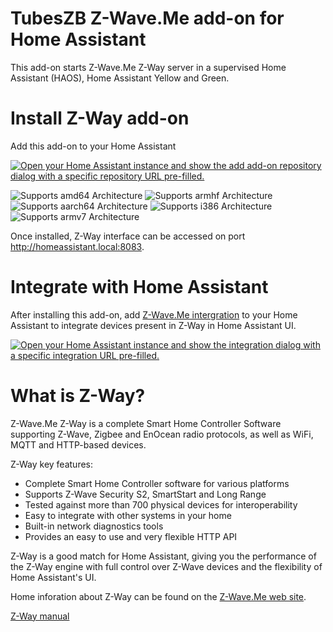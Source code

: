 # TubesZB Z-Wave.Me add-on for Home Assistant
This add-on starts Z-Wave.Me Z-Way server in a supervised Home Assistant (HAOS), Home Assistant Yellow and Green.

# Install Z-Way add-on
Add this add-on to your Home Assistant

[![Open your Home Assistant instance and show the add add-on repository dialog with a specific repository URL pre-filled.](https://my.home-assistant.io/badges/supervisor_add_addon_repository.svg)](https://my.home-assistant.io/redirect/supervisor_add_addon_repository/?repository_url=https%3A%2F%2Fgithub.com%2Ftube0013%2Fha-z-wave-me-addon)

![Supports amd64 Architecture][amd64-shield]
![Supports armhf Architecture][armhf-shield]
![Supports aarch64 Architecture][aarch64-shield]
![Supports i386 Architecture][i386-shield]
![Supports armv7 Architecture][armv7-shield]

Once installed, Z-Way interface can be accessed on port http://homeassistant.local:8083.

# Integrate with Home Assistant
After installing this add-on, add [Z-Wave.Me intergration](https://www.home-assistant.io/integrations/zwave_me) to your Home Assistant to integrate devices present in Z-Way in Home Assistant UI.

[![Open your Home Assistant instance and show the integration dialog with a specific integration URL pre-filled.](https://my.home-assistant.io/badges/config_flow_start.svg)](https://my.home-assistant.io/redirect/config_flow_start?domain=zwave_me)

# What is Z-Way?
Z-Wave.Me Z-Way is a complete Smart Home Controller Software supporting Z-Wave, Zigbee and EnOcean radio protocols, as well as WiFi, MQTT and HTTP-based devices.

Z-Way key features:
- Complete Smart Home Controller software for various platforms
- Supports Z-Wave Security S2, SmartStart and Long Range
- Tested against more than 700 physical devices for interoperability
- Easy to integrate with other systems in your home
- Built-in network diagnostics tools
- Provides an easy to use and very flexible HTTP API

Z-Way is a good match for Home Assistant, giving you the performance of the Z-Way engine with full control over Z-Wave devices and the flexibility of Home Assistant's UI.

Home inforation about Z-Way can be found on the [Z-Wave.Me web site](https://z-wave.me/z-way/).

[Z-Way manual](https://z-wave.me/manual/z-way/)

[aarch64-shield]: https://img.shields.io/badge/aarch64-yes-green.svg
[amd64-shield]: https://img.shields.io/badge/amd64-yes-green.svg
[armhf-shield]: https://img.shields.io/badge/armhf-yes-green.svg
[armv7-shield]: https://img.shields.io/badge/armv7-yes-green.svg
[i386-shield]: https://img.shields.io/badge/i386-yes-green.svg
